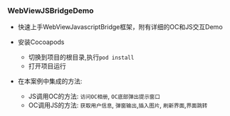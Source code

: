 ### WebViewJSBridgeDemo

- 快速上手WebViewJavascriptBridge框架，附有详细的OC和JS交互Demo

- 安装Cocoapods
  - 切换到项目的根目录,执行```pod install```
  - 打开项目运行

- 在本案例中集成的方法:
  - JS调用OC的方法: ```访问OC相册```, ```OC底部弹出提示窗口```
  - OC调用JS的方法: ```获取用户信息```, ```弹窗输出```,```插入图片```, ```刷新界面```,```界面跳转```



